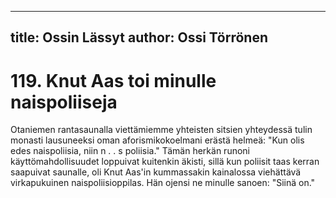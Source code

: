 
---
title: Ossin Lässyt
author: Ossi Törrönen
---

    
# 119. Knut Aas toi minulle naispoliiseja

Otaniemen rantasaunalla viettämiemme yhteisten sitsien yhteydessä tulin monasti lausuneeksi oman aforismikokoelmani 
erästä helmeä: "Kun olis edes naispoliisia, niin n . . s poliisia." Tämän herkän runoni käyttömahdollisuudet loppuivat 
kuitenkin äkisti, sillä kun poliisit taas kerran saapuivat saunalle, oli Knut Aas'in kummassakin kainalossa viehättävä 
virkapukuinen naispoliisioppilas. Hän ojensi ne minulle sanoen: "Siinä on."
